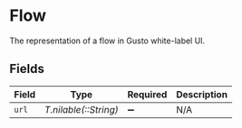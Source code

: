# Flow

The representation of a flow in Gusto white-label UI.


## Fields

| Field                 | Type                  | Required              | Description           |
| --------------------- | --------------------- | --------------------- | --------------------- |
| `url`                 | *T.nilable(::String)* | :heavy_minus_sign:    | N/A                   |